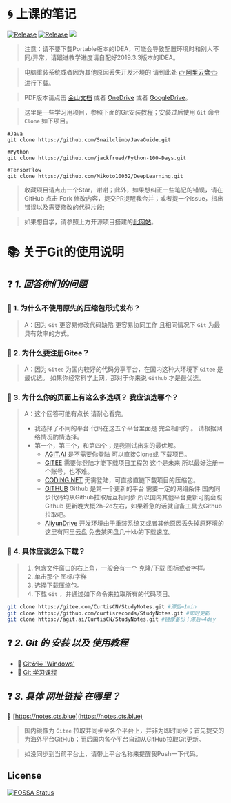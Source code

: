 # 🌀 上课的笔记
<a href="https://github.com/curtisrecords/StudyNotes"><img alt="Release" src="https://img.shields.io/badge/CurtisRecords-StudyNotes-black"></a>
<a href="https://github.com/curtisrecords/StudyNotes"><img alt="Release" src="https://img.shields.io/badge/Lisence-Apache%202.0%20%2F%20Anti%20996-black"></a>
<a href="https://app.fossa.com/projects/git%2Bgithub.com%2Fcurtisrecords%2FStudyNotes?ref=badge_shield" alt="FOSSA Status"><img src="https://app.fossa.com/api/projects/git%2Bgithub.com%2Fcurtisrecords%2FStudyNotes.svg?type=shield"/></a>

> 注意：请不要下载Portable版本的IDEA，可能会导致配置环境时和别人不同/异常，请跟进教学进度请自配好2019.3.3版本的IDEA。

> 电脑重装系统或者因为其他原因丢失开发环境的 请到此处 [👉阿里云盘👈](https://alist.cts.blue) 进行下载。

> PDF版本请点击 [金山文档](https://kdocs.cn/l/svo2MfPw10WR) 或者 [OneDrive](https://1drv.ms/b/s!AoGkv01Rkw7qg81Wm7SkOwclFU3bsw) 或者 [GoogleDrive](https://drive.google.com/file/d/1n2nNNcprqHeoKWHIYhAqkQ0vh366FKUY/view?usp=sharing)。

> 这里是一些学习用项目，参照下面的Git安装教程；安装过后使用 `Git` 命令 `Clone` 如下项目。

```text
#Java
git clone https://github.com/Snailclimb/JavaGuide.git

#Python
git clone https://github.com/jackfrued/Python-100-Days.git

#TensorFlow
git clone https://github.com/Mikoto10032/DeepLearning.git
```

> 收藏项目请点击一个Star，谢谢；此外，如果想纠正一些笔记的错误，请在 GitHub 点击 Fork 修改内容，提交PR提醒我合并；或者提一个issue，指出错误以及需要修改的代码片段;

> 如果想自学，请参照上方开源项目搭建的[此网站](https://javaguide.cn/)。

# 📚 关于Git的使用说明

## ❓ *1. 回答你们的问题* 

### 📄 1. 为什么不使用原先的压缩包形式发布？

> A：因为 `Git` 更容易修改代码缺陷 更容易协同工作 且相同情况下 `Git` 为最具有效率的方式。


### 📄 2. 为什么要注册Gitee？

> A：因为 `Gitee` 为国内较好的代码分享平台，在国内这种大环境下 `Gitee` 是最优选。
如果你经常科学上网，那对于你来说 `Github` 才是最优选。


### 📄 3. 为什么你的页面上有这么多选项？ 我应该选哪个？

> A：这个回答可能有点长 请耐心看完。
> - 我选择了不同的平台 代码在这五个平台里面是 完全相同的 。
   请根据网络情况酌情选择。
> - 第一个，第三个，和第四个；是我测试出来的最优解。
>   - [AGIT.AI](https://agit.ai/CurtisCN/StudyNotes) 是不需要你登陆 可以直接Clone或 下载项目。
>   - [GITEE](https://gitee.com/CurtisCN/StudyNotes) 需要你登陆才能下载项目工程包 这个是未来 所以最好注册一个账号，也不难。
>   - [CODING.NET](https://curtiscn.coding.net/p/Notes/d/StudyNotes/git/archive/main/?download=true) 无需登陆，可直接直链下载项目的压缩包。
>   - [GITHUB](https://github.com/curtisrecords/StudyNotes) Github 是第一个更新的平台 需要一定的网络条件 国内同步代码均从Github拉取后互相同步 所以国内其他平台更新可能会照 Github 更新晚大概2h-2d左右，如果着急的话就自备工具去Github拉取吧。
>   - [AliyunDrive](https://alist.cts.blue) 开发环境由于重装系统又或者其他原因丢失掉原环境的 这里有阿里云盘 免去某网盘几十kb的下载速度。


### 📄 4. 具体应该怎么下载？

> 1. 包含文件窗口的右上角，一般会有一个 克隆/下载 图标或者字样。
> 2. 单击那个 图标/字样
> 3. 选择下载压缩包。
> 4. 下载 `Git` ，并通过如下命令来拉取所有的代码项目。


```Bash
git clone https://gitee.com/CurtisCN/StudyNotes.git #滞后≈1min
git clone https://github.com/curtisrecords/StudyNotes.git #即时更新
git clone https://agit.ai/CurtisCN/StudyNotes.git #镜像备份；滞后≈4day
```


## ❓ *2. Git 的 安装 以及 使用教程* 

 - 🔗 [Git安装 'Windows'](https://www.cnblogs.com/ximiaomiao/p/7140456.html)
 - 🔗 [Git 学习课程](https://oschina.gitee.io/learn-git-branching/)

## ❓ *3. 具体 网址链接 在哪里？* 

🔗 [https://notes.cts.blue](https://notes.cts.blue)

> 国内镜像为 `Gitee` 拉取并同步至各个平台上，并非为即时同步；首先提交的为海外平台GitHub；而后国内各个平台自动从GitHub拉取Git更新。

> 如没同步到当前平台上，请带上平台名称来提醒我Push一下代码。


## License
[![FOSSA Status](https://app.fossa.com/api/projects/git%2Bgithub.com%2Fcurtisrecords%2FStudyNotes.svg?type=large)](https://app.fossa.com/projects/git%2Bgithub.com%2Fcurtisrecords%2FStudyNotes?ref=badge_large)